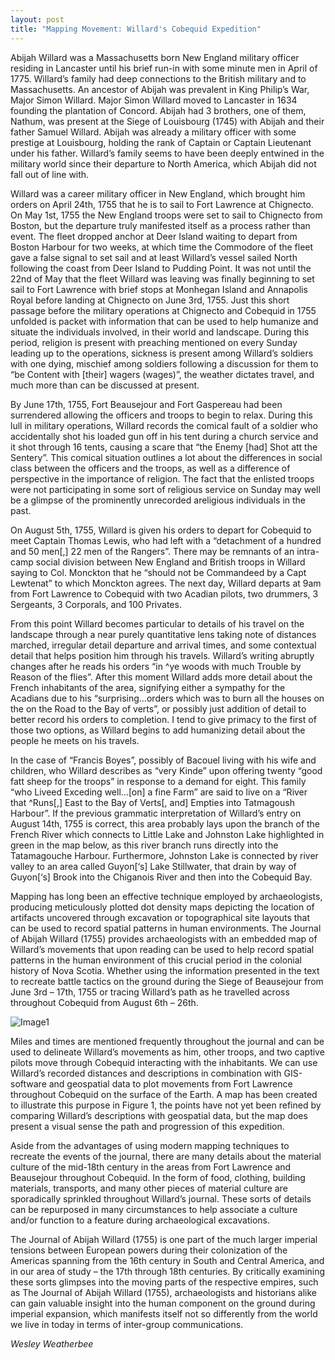 ```yaml
---
layout: post
title: "Mapping Movement: Willard's Cobequid Expedition"
---
```



Abijah Willard was a Massachusetts born New England military officer residing in Lancaster until his brief run-in with some 
minute men in April of 1775. Willard’s family had deep connections to the British military and to Massachusetts. An 
ancestor of Abijah was prevalent in King Philip’s War, Major Simon Willard. Major Simon Willard moved to Lancaster in 1634 
founding the plantation of Concord.  Abijah had 3 brothers, one of them, Nathum, was present at the Siege of Louisbourg (1745) 
with Abijah and their father Samuel Willard. Abijah was already a military officer with some prestige at Louisbourg, holding
the rank of Captain or Captain Lieutenant under his father. Willard’s family seems to have been deeply entwined in the 
military world since their departure to North America, which Abijah did not fall out of line with. 

Willard was a career military officer in New England, which brought him orders on April 24th, 1755 that he is to sail to
Fort Lawrence at Chignecto. On May 1st, 1755 the New England troops were set to sail to Chignecto from Boston, but 
the departure truly manifested itself as a process rather than event. The fleet dropped anchor at Deer Island waiting
to depart from Boston Harbour for two weeks, at which time the Commodore of the fleet gave a false signal to set sail and 
at least Willard’s vessel sailed North following the coast from Deer Island to Pudding Point. It was not until the
22nd of May that the fleet Willard was leaving was finally beginning to set sail to Fort Lawrence with brief stops at 
Monhegan Island and Annapolis Royal before landing at Chignecto on June 3rd, 1755. Just this short passage before the
military operations at Chignecto and Cobequid in 1755 unfolded is packet with information that can be used to help humanize
and situate the individuals involved, in their world and landscape. During this period, religion is present with preaching
mentioned on every Sunday leading up to the operations, sickness is present among Willard’s soldiers with one dying, mischief
among soldiers following a discussion for them to “be Content with [their] wagers (wages)”, the weather dictates travel, and
much more than can be discussed at present.

By June 17th, 1755, Fort Beausejour and Fort Gaspereau had been surrendered allowing the officers and troops to begin to relax.
During this lull in military operations, Willard records the comical fault of a soldier who accidentally shot his loaded gun
off in his tent during a church service and it shot through 16 tents, causing a scare that “the Enemy [had] Shot att the Sentery”.
This comical situation outlines a lot about the differences in social class between the officers and the troops, as well as
a difference of perspective in the importance of religion. The fact that the enlisted troops were not participating in some sort
of religious service on Sunday may well be a glimpse of the prominently unrecorded areligious individuals in the past.

On August 5th, 1755, Willard is given his orders to depart for Cobequid to meet Captain Thomas Lewis, who had left with a 
“detachment of a hundred and 50 men[,] 22 men of the Rangers”. There may be remnants of an intra-camp social division 
between New England and British troops in Willard saying to Col. Monckton that he “should not be Commandeed by a Capt Lewtenat”
to which Monckton agrees. The next day, Willard departs at 9am from Fort Lawrence to Cobequid with two Acadian pilots, two
drummers, 3 Sergeants, 3 Corporals, and 100 Privates.

From this point Willard becomes particular to details of his travel on the landscape through a near purely quantitative lens 
taking note of distances marched, irregular detail departure and arrival times, and some contextual detail that helps position 
him through his travels. Willard’s writing abruptly changes after he reads his orders “in ^ye woods with much Trouble by Reason 
of the flies”. After this moment Willard adds more detail about the French inhabitants of the area, signifying either a 
sympathy for the Acadians due to his “surprising…orders which was to burn all the houses on the on the Road to the Bay of verts”,
or possibly just addition of detail to better record his orders to completion. I tend to give primacy to the first of those two
options, as Willard begins to add humanizing detail about the people he meets on his travels. 

In the case of “Francis Boyes”, possibly of Bacouel living with his wife and children, who Willard describes as “very Kinde” 
upon offering twenty “good fatt sheep for the troops” in response to a demand for eight. This family “who Liveed Exceding 
well…[on] a fine Farm” are said to live on a “River that ^Runs[,] East to the Bay of Verts[, and] Empties into Tatmagoush 
Harbour”. If the previous grammatic interpretation of Willard’s entry on August 14th, 1755 is correct, this area probably lays
upon the branch of the French River which connects to Little Lake and Johnston Lake highlighted in green in the map below, as this 
river branch runs directly into the Tatamagouche Harbour. Furthermore, Johnston Lake is connected by river valley to an area 
called Guyon[‘s] Lake Stillwater, that drain by way of Guyon[‘s] Brook into the Chiganois River and then into the Cobequid Bay. 

Mapping has long been an effective technique employed by archaeologists, producing meticulously plotted dot density maps 
depicting the location of artifacts uncovered through excavation or topographical site layouts that can be used to record 
spatial patterns in human environments. The Journal of Abijah Willard (1755) provides archaeologists with an embedded map of
Willard’s movements that upon reading can be used to help record spatial patterns in the human environment of this crucial 
period in the colonial history of Nova Scotia. Whether using the information presented in the text to recreate battle tactics 
on the ground during the Siege of Beausejour from June 3rd – 17th, 1755 or tracing Willard’s path as he travelled across 
throughout Cobequid from August 6th – 26th.

![Image1](/images/Willards_Journal.jpg)

Miles and times are mentioned frequently throughout the journal and can be used to delineate Willard’s movements as him, other
troops, and two captive pilots move through Cobequid interacting with the inhabitants. We can use Willard’s recorded distances
and descriptions in combination with GIS-software and geospatial data to plot movements from Fort Lawrence throughout Cobequid
on the surface of the Earth. A map has been created to illustrate this purpose in Figure 1, the points have not yet been 
refined by comparing Willard’s descriptions with geospatial data, but the map does present a visual sense the path and 
progression of this expedition. 

Aside from the advantages of using modern mapping techniques to recreate the events of the journal, there are many details 
about the material culture of the mid-18th century in the areas from Fort Lawrence and Beausejour throughout Cobequid. In 
the form of food, clothing, building materials, transports, and many other pieces of material culture are sporadically 
sprinkled throughout Willard’s journal. These sorts of details can be repurposed in many circumstances to help associate a
culture and/or function to a feature during archaeological excavations. 

The Journal of Abijah Willard (1755) is one part of the much larger imperial tensions between European powers during their 
colonization of the Americas spanning from the 16th century in South and Central America, and in our area of study – the 17th
through 18th centuries. By critically examining these sorts glimpses into the moving parts of the respective empires, such 
as The Journal of Abijah Willard (1755), archaeologists and historians alike can gain valuable insight into the human 
component on the ground during imperial expansion, which manifests itself not so differently from the world we live in today
in terms of inter-group communications.

<i>Wesley Weatherbee</i>
